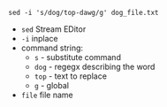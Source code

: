 ```sed -i 's/dog/top-dawg/g' dog_file.txt``` 

- ```sed```  Stream EDitor
- ```-i```   inplace
- command string:
	- ```s```		- substitute command
  - ```dog``` - regegx describing the word
  - ```top``` - text to replace
  - ```g```   - global
- ```file``` file name

